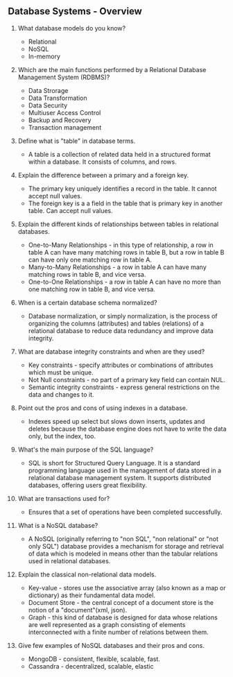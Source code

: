 ## Database Systems - Overview

1.  What database models do you know?
    - Relational 
    - NoSQL
    - In-memory

1.  Which are the main functions performed by a Relational Database Management System (RDBMS)?
    - Data Strorage
    - Data Transformation
    - Data Security
    - Multiuser Access Control 
    - Backup and Recovery
    - Transaction management

1.  Define what is "table" in database terms.
    - A table is a collection of related data held in a structured format within a database. It consists of columns, and rows.

1.  Explain the difference between a primary and a foreign key.
    - The primary key uniquely identifies a record in the table. It cannot accept null values.
    - The foreign key is a a field in the table that is primary key in another table. Can accept null values.

1.  Explain the different kinds of relationships between tables in relational databases.
    - One-to-Many Relationships - in this type of relationship, a row in table A can have many matching rows in table B, but a row in table B can have only one matching row in table A. 
    - Many-to-Many Relationships - a row in table A can have many matching rows in table B, and vice versa. 
    - One-to-One Relationships - a row in table A can have no more than one matching row in table B, and vice versa.

1.  When is a certain database schema normalized?
    - Database normalization, or simply normalization, is the process of organizing the columns (attributes) and tables (relations) of a relational database to reduce data redundancy and improve data integrity.

1.  What are database integrity constraints and when are they used?      
    - Key constraints - specify attributes or combinations of attributes which must be unique. 
    - Not Null constraints - no part of a primary key field can contain NUL.
    - Semantic integrity constraints - express general restrictions on the data and changes to it.

1.  Point out the pros and cons of using indexes in a database.
    - Indexes speed up select but slows down inserts, updates and deletes because the database engine does not have to write the data only, but the index, too. 

1.  What's the main purpose of the SQL language?
    - SQL is short for Structured Query Language. It is a standard programming language used in the management of data stored in a relational database management system. It supports distributed databases, offering users great flexibility.

1.  What are transactions used for?
    - Ensures that a set of operations have been completed successfully.         

1.  What is a NoSQL database?
    - A NoSQL (originally referring to "non SQL", "non relational" or "not only SQL") database provides a mechanism for storage and retrieval of data which is modeled in means other than the tabular relations used in relational databases. 

1.  Explain the classical non-relational data models.   
    - Key-value - stores use the associative array (also known as a map or dictionary) as their fundamental data model.
    - Document Store - the central concept of a document store is the notion of a "document"(xml, json).
    - Graph - this kind of database is designed for data whose relations are well represented as a graph consisting of elements interconnected with a finite number of relations between them.

1.  Give few examples of NoSQL databases and their pros and cons.
    - MongoDB - consistent, flexible, scalable, fast.
    - Cassandra - decentralized, scalable, elastic